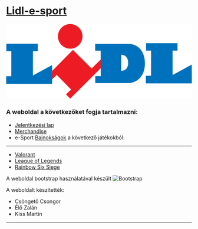 # [Lidl-e-sport](https://kiss-martin.github.io/Lidl-e-sport/)
![Lidl logo](img/lidl.png.png)
### A weboldal a következőket fogja tartalmazni:
- [Jelentkezési lap](https://kiss-martin.github.io/Lidl-e-sport/pages/form.html)
- [Merchandise](https://kiss-martin.github.io/Lidl-e-sport/pages/merch.html)
- e-Sport [Bajnokságok](https://kiss-martin.github.io/Lidl-e-sport/pages/tournament.html) a következő játékokból:
----------
- [Valorant](https://kiss-martin.github.io/Lidl-e-sport/pages/valorant.html)
- [League of Legends](https://kiss-martin.github.io/Lidl-e-sport/pages/lol.html)
- [Rainbow Six Siege](https://kiss-martin.github.io/Lidl-e-sport/pages/r6.html)

A weboldal bootstrap használatával készült ![Bootstrap](https://icons.getbootstrap.com/assets/img/icons-hero.png)

A weboldalt készítették:
- Csöngető Csongor
- Élő Zalán
- Kiss Martin
----------
